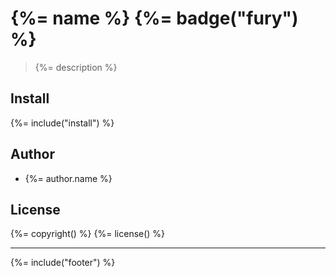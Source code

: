 # {%= name %} {%= badge("fury") %}

> {%= description %}

## Install
{%= include("install") %}

## Author
 * {%= author.name %}

## License
{%= copyright() %}
{%= license() %}

***

{%= include("footer") %}